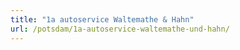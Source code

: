 ```yaml
---
title: "1a autoservice Waltemathe & Hahn"
url: /potsdam/1a-autoservice-waltemathe-und-hahn/
---
```


